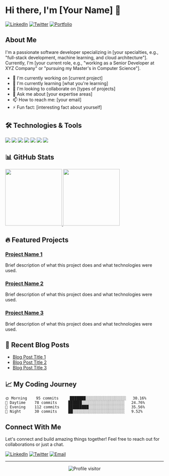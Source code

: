 # Hi there, I'm [Your Name] 👋

[![LinkedIn](https://img.shields.io/badge/LinkedIn-Connect-blue?style=for-the-badge&logo=linkedin)](https://linkedin.com/in/yourusername)
[![Twitter](https://img.shields.io/badge/Twitter-Follow-blue?style=for-the-badge&logo=twitter)](https://twitter.com/yourusername)
[![Portfolio](https://img.shields.io/badge/Portfolio-Visit-brightgreen?style=for-the-badge)](https://yourportfolio.com)

## About Me

I'm a passionate software developer specializing in [your specialties, e.g., "full-stack development, machine learning, and cloud architecture"]. Currently, I'm [your current role, e.g., "working as a Senior Developer at XYZ Company" or "pursuing my Master's in Computer Science"].

- 🔭 I'm currently working on [current project]
- 🌱 I'm currently learning [what you're learning]
- 👯 I'm looking to collaborate on [types of projects]
- 💬 Ask me about [your expertise areas]
- 📫 How to reach me: [your email]
- ⚡ Fun fact: [interesting fact about yourself]

## 🛠️ Technologies & Tools

![](https://img.shields.io/badge/Code-JavaScript-informational?style=flat&logo=javascript&logoColor=white&color=2bbc8a)
![](https://img.shields.io/badge/Code-Python-informational?style=flat&logo=python&logoColor=white&color=2bbc8a)
![](https://img.shields.io/badge/Code-React-informational?style=flat&logo=react&logoColor=white&color=2bbc8a)
![](https://img.shields.io/badge/Code-NodeJS-informational?style=flat&logo=node.js&logoColor=white&color=2bbc8a)
![](https://img.shields.io/badge/Tools-Docker-informational?style=flat&logo=docker&logoColor=white&color=2bbc8a)
![](https://img.shields.io/badge/Tools-Kubernetes-informational?style=flat&logo=kubernetes&logoColor=white&color=2bbc8a)
![](https://img.shields.io/badge/Cloud-AWS-informational?style=flat&logo=amazon-aws&logoColor=white&color=2bbc8a)

<!-- Add or remove technologies as needed -->

## 📊 GitHub Stats

<a href="https://github.com/harsshadpawar">
  <img height="180em" src="https://github-readme-stats.vercel.app/api?username=yourusername&show_icons=true&theme=radical&include_all_commits=true&count_private=true"/>
  <img height="180em" src="https://github-readme-stats.vercel.app/api/top-langs/?username=yourusername&layout=compact&langs_count=7&theme=radical"/>
</a>

## 🔥 Featured Projects

### [Project Name 1](https://github.com/yourusername/project1)
Brief description of what this project does and what technologies were used.

### [Project Name 2](https://github.com/yourusername/project2)
Brief description of what this project does and what technologies were used.

### [Project Name 3](https://github.com/yourusername/project3)
Brief description of what this project does and what technologies were used.

## 📜 Recent Blog Posts

<!-- BLOG-POST-LIST:START -->
- [Blog Post Title 1](https://yourblog.com/post1)
- [Blog Post Title 2](https://yourblog.com/post2)
- [Blog Post Title 3](https://yourblog.com/post3)
<!-- BLOG-POST-LIST:END -->

## 📈 My Coding Journey

```text
🌞 Morning    95 commits     ███████░░░░░░░░░░░░░░░░░░   30.16% 
🌆 Daytime    78 commits     ██████░░░░░░░░░░░░░░░░░░░   24.76% 
🌃 Evening    112 commits    █████████░░░░░░░░░░░░░░░░   35.56% 
🌙 Night      30 commits     ██░░░░░░░░░░░░░░░░░░░░░░░   9.52%
```

## Connect With Me

Let's connect and build amazing things together! Feel free to reach out for collaborations or just a chat.

[![LinkedIn](https://img.shields.io/badge/LinkedIn-Connect-blue?style=flat-square&logo=linkedin)](https://linkedin.com/in/yourusername)
[![Twitter](https://img.shields.io/badge/Twitter-Follow-blue?style=flat-square&logo=twitter)](https://twitter.com/yourusername)
[![Email](https://img.shields.io/badge/Email-Contact-red?style=flat-square&logo=gmail)](mailto:youremail@example.com)

---

<p align="center">
  <img src="https://komarev.com/ghpvc/?username=yourusername&label=Profile%20views&color=0e75b6&style=flat" alt="Profile visitor" />
</p>

<!-- Replace all placeholder text and links with your actual information -->
